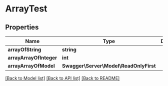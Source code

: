 # ArrayTest

## Properties
Name | Type | Description | Notes
------------ | ------------- | ------------- | -------------
**arrayOfString** | **string** |  | [optional] 
**arrayArrayOfInteger** | **int** |  | [optional] 
**arrayArrayOfModel** | **Swagger\Server\Model\ReadOnlyFirst** |  | [optional] 

[[Back to Model list]](../README.md#documentation-for-models) [[Back to API list]](../README.md#documentation-for-api-endpoints) [[Back to README]](../README.md)


